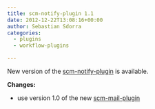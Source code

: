 ```yaml
---
title: scm-notify-plugin 1.1
date: 2012-12-22T13:08:16+00:00
author: Sebastian Sdorra
categories:
  - plugins
  - workflow-plugins

---
```

New version of the [scm-notify-plugin](https://github.com/scm-manager/scm-notify-plugin) is available.

**Changes:**

- use version 1.0 of the new [scm-mail-plugin](https://github.com/scm-manager/scm-mail-plugin)
